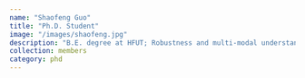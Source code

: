 ```yaml
---
name: "Shaofeng Guo"
title: "Ph.D. Student"
image: "/images/shaofeng.jpg"
description: "B.E. degree at HFUT; Robustness and multi-modal understanding"
collection: members
category: phd
---
```


